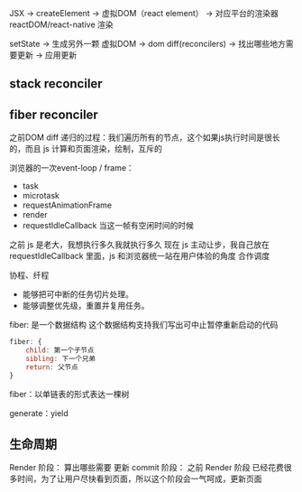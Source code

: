 JSX -> createElement -> 虚拟DOM（react element） -> 对应平台的渲染器 reactDOM/react-native 渲染

setState -> 生成另外一颗 虚拟DOM -> dom diff(reconcilers) -> 找出哪些地方需要更新 -> 应用更新

## stack reconciler


## fiber reconciler

之前DOM diff 递归的过程：我们遍历所有的节点，这个如果js执行时间是很长的，而且 js 计算和页面渲染，绘制，互斥的

浏览器的一次event-loop / frame：
- task
- microtask
- requestAnimationFrame
- render
- requestIdleCallback 当这一帧有空闲时间的时候

之前 js 是老大，我想执行多久我就执行多久
现在 js 主动让步，我自己放在requestIdleCallback 里面，js 和浏览器统一站在用户体验的角度
合作调度

协程、纤程
- 能够把可中断的任务切片处理。
- 能够调整优先级，重置并复用任务。

fiber: 是一个数据结构
这个数据结构支持我们写出可中止暂停重新启动的代码
```js
fiber: {
    child: 第一个子节点
    sibling: 下一个兄弟
    return: 父节点
}
```
fiber：以单链表的形式表达一棵树

generate：yield

## 生命周期
Render 阶段： 算出哪些需要 更新
commit 阶段： 之前 Render 阶段 已经花费很多时间，为了让用户尽快看到页面，所以这个阶段会一气呵成，更新页面